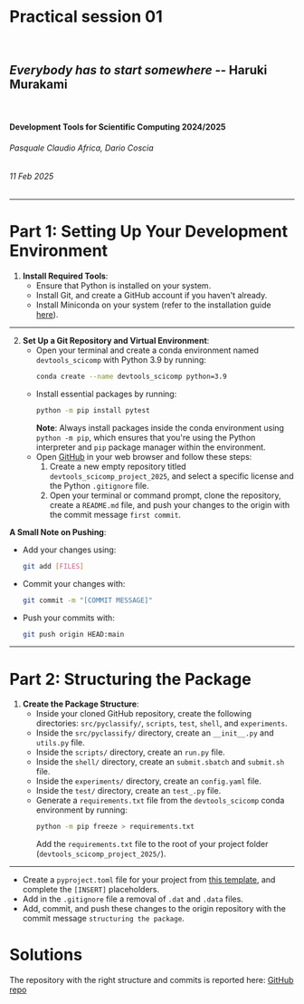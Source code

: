 <!--
title: Practical session 01
paginate: true

_class: titlepage
-->

# Practical session 01
<br>

## *Everybody has to start somewhere* -- Haruki Murakami 
<br>

#### Development Tools for Scientific Computing 2024/2025

###### Pasquale Claudio Africa, Dario Coscia

###### 11 Feb 2025

---


# Part 1: Setting Up Your Development Environment

1. **Install Required Tools**:
   - Ensure that Python is installed on your system.
   - Install Git, and create a GitHub account if you haven't already.
   - Install Miniconda on your system (refer to the installation guide [here](https://docs.anaconda.com/miniconda/)).

---
2. **Set Up a Git Repository and Virtual Environment**:
   - Open your terminal and create a conda environment named `devtools_scicomp` with Python 3.9 by running:  
     ```bash
     conda create --name devtools_scicomp python=3.9
     ```
   - Install essential packages by running:  
     ```bash
     python -m pip install pytest
     ```
     **Note**: Always install packages inside the conda environment using `python -m pip`, which ensures that you're using the Python interpreter and `pip` package manager within the environment.
   - Open [GitHub](https://github.com/) in your web browser and follow these steps:
        1. Create a new empty repository titled `devtools_scicomp_project_2025`, and select a specific license and the Python `.gitignore` file.
        2. Open your terminal or command prompt, clone the repository, create a `README.md` file, and push your changes to the origin with the commit message `first commit`.

**A Small Note on Pushing**:
   - Add your changes using:
     ```bash
     git add [FILES]
     ```
   - Commit your changes with:
     ```bash
     git commit -m "[COMMIT MESSAGE]"
     ```
   - Push your commits with:
     ```bash
     git push origin HEAD:main
     ```

---

# Part 2: Structuring the Package

1. **Create the Package Structure**:
   - Inside your cloned GitHub repository, create the following directories: `src/pyclassify/`, `scripts`, `test`, `shell`, and `experiments`.
   - Inside the `src/pyclassify/` directory, create an `__init__.py` and `utils.py` file.
   - Inside the `scripts/` directory, create an `run.py` file.
   - Inside the `shell/` directory, create an `submit.sbatch` and `submit.sh` file.
   - Inside the `experiments/` directory, create an `config.yaml` file.
   - Inside the `test/` directory, create an `test_.py` file.
   - Generate a `requirements.txt` file from the `devtools_scicomp` conda environment by running:
     ```bash
     python -m pip freeze > requirements.txt
     ```
     Add the `requirements.txt` file to the root of your project folder (`devtools_scicomp_project_2025/`).
---

   - Create a `pyproject.toml` file for your project from [this template](https://github.com/dario-coscia/devtools_scicomp_project_2025/blob/main/pyproject.toml), and complete the `[INSERT]` placeholders.
   - Add in the `.gitignore` file a removal of `.dat` and `.data` files.
   - Add, commit, and push these changes to the origin repository with the commit message `structuring the package`.

# Solutions
The repository with the right structure and commits is reported here: [GitHub repo](https://github.com/dario-coscia/devtools_scicomp_project_2025/tree/main)